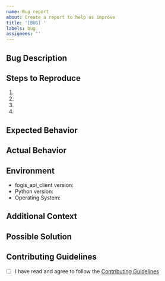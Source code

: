 ```yaml
---
name: Bug report
about: Create a report to help us improve
title: '[BUG] '
labels: bug
assignees: ''
---
```


## Bug Description
<!-- A clear and concise description of what the bug is -->

## Steps to Reproduce
<!-- Steps to reproduce the behavior -->
1.
2.
3.
4.

## Expected Behavior
<!-- A clear and concise description of what you expected to happen -->

## Actual Behavior
<!-- What actually happened -->

## Environment
- fogis_api_client version:
- Python version:
- Operating System:

## Additional Context
<!-- Add any other context about the problem here -->

## Possible Solution
<!-- If you have suggestions on how to fix the issue -->

## Contributing Guidelines
<!-- Please make sure you've read and understood our CONTRIBUTING.md file before submitting this issue -->
- [ ] I have read and agree to follow the [Contributing Guidelines](../../CONTRIBUTING.md)
